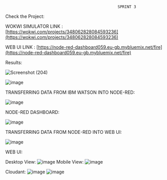                                                      SPRINT 3
                                                    
Check the Project:

WOKWI SIMULATOR LINK : [https://wokwi.com/projects/348062828084593236](https://wokwi.com/projects/348062828084593236)

WEB UI LINK : [https://node-red-dashboard059.eu-gb.mybluemix.net/fire](https://node-red-dashboard059.eu-gb.mybluemix.net/fire)

Results:

![Screenshot (204)](https://user-images.githubusercontent.com/113611989/201425789-2f490855-c34b-42c4-a05f-8b3738735795.png)


![image](https://user-images.githubusercontent.com/113611989/201425874-4d92e274-2e31-4a93-be38-62a7087f8cd3.png)


TRANSFERRING DATA FROM IBM WATSON INTO NODE-RED:

![image](https://user-images.githubusercontent.com/113611989/201425983-6dd6c9d1-a5d5-464b-ae7b-eae7f8e606a9.png)


NODE-RED DASHBOARD:

![image](https://user-images.githubusercontent.com/113611989/201426050-618e5e7c-a575-4a50-88ee-06ae6e32af89.png)


TRANSFERRING DATA FROM NODE-RED INTO WEB UI:

![image](https://user-images.githubusercontent.com/113611989/201685457-2ba3d049-3ec7-415d-b156-152752be8dca.png)

WEB UI:

 Desktop View:
  ![image](https://user-images.githubusercontent.com/113611989/201426210-fb2154d1-d8bd-4462-87b8-602c15575353.png)
 Mobile View:
  ![image](https://user-images.githubusercontent.com/113611989/201515775-34d6eeae-ef4a-408c-bb02-f4cbdc7cd96d.png)
  
 Cloudant:
   ![image](https://user-images.githubusercontent.com/113611989/201515885-1496446e-5c90-43b1-9f18-9c9601633ff4.png)
   ![image](https://user-images.githubusercontent.com/113611989/201515928-6a3d20e9-9c9b-4e4f-b710-59bc7dd62eef.png)


